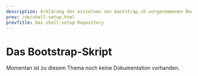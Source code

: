 ```yaml
---
description: Erklärung der einzelnen von bootstrap.sh vorgenommenen Änderungen
prev: /de/shell-setup.html
prevTitle: Das shell-setup Repository
---
```

# Das Bootstrap-Skript
Momentan ist zu diesem Thema noch keine Dokumentation vorhanden.
